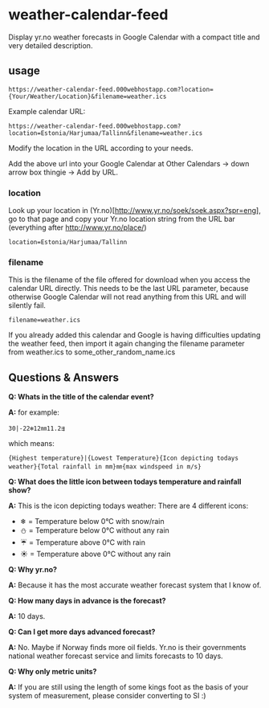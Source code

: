 # weather-calendar-feed
Display yr.no weather forecasts in Google Calendar with a compact title and very detailed description.

## usage

	https://weather-calendar-feed.000webhostapp.com?location={Your/Weather/Location}&filename=weather.ics


Example calendar URL:

	https://weather-calendar-feed.000webhostapp.com?location=Estonia/Harjumaa/Tallinn&filename=weather.ics

Modify the location in the URL according to your needs.

Add the above url into your Google Calendar at Other Calendars -> down arrow box thingie -> Add by URL. 


### location
Look up your location in (Yr.no)[http://www.yr.no/soek/soek.aspx?spr=eng], go to that page and copy your Yr.no location string from the URL bar (everything after http://www.yr.no/place/)

	location=Estonia/Harjumaa/Tallinn

### filename
This is the filename of the file offered for download when you access the calendar URL directly. This needs to be the last URL parameter, because otherwise Google Calendar will not read anything from this URL and will silently fail.

	filename=weather.ics

If you already added this calendar and Google is having difficulties updating the weather feed, then import it again changing the filename parameter from weather.ics to some_other_random_name.ics

## Questions & Answers


**Q: Whats in the title of the calendar event?**

**A:** for example: 

	30|-22❄12㎜11.2⇶

which means: 

	{Highest temperature}|{Lowest Temperature}{Icon depicting todays weather}{Total rainfall in mm}㎜{max windspeed in m/s}



**Q: What does the little icon between todays temperature and rainfall show?**

**A:** This is the icon depicting todays weather: There are 4 different icons:

* ❄ = Temperature below 0°C with snow/rain
* ⛄ = Temperature below 0°C without any rain
* ☔ = Temperature above 0°C with rain
* ☀ = Temperature above 0°C without any rain



**Q: Why yr.no?**

**A:** Because it has the most accurate weather forecast system that I know of.



**Q: How many days in advance is the forecast?**

**A:** 10 days.



**Q: Can I get more days advanced forecast?**

**A:** No. Maybe if Norway finds more oil fields. Yr.no is their governments national weather forecast service and limits forecasts to 10 days.



**Q: Why only metric units?**

**A:** If you are still using the length of some kings foot as the basis of your system of measurement, please consider converting to SI :)
